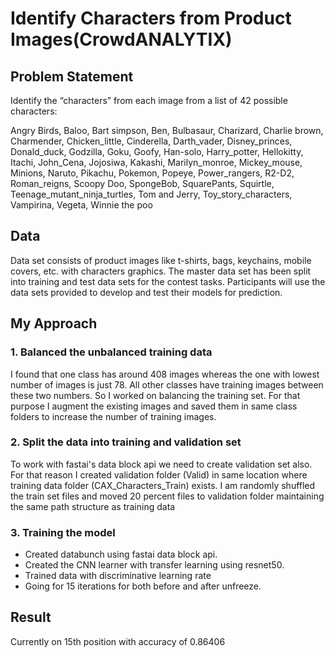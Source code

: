 # Identify Characters from Product Images(CrowdANALYTIX)
## Problem Statement
Identify the “characters” from each image from a list of  42 possible characters:

Angry Birds, Baloo, Bart simpson, Ben, Bulbasaur, Charizard, Charlie brown, Charmender, Chicken_little, Cinderella, Darth_vader, Disney_princes, Donald_duck, Godzilla, Goku, Goofy, Han-solo, Harry_potter, Hellokitty, Itachi, John_Cena, Jojosiwa, Kakashi, Marilyn_monroe, Mickey_mouse, Minions, Naruto, Pikachu, Pokemon, Popeye, Power_rangers, R2-D2, Roman_reigns, Scoopy Doo, SpongeBob, SquarePants, Squirtle, Teenage_mutant_ninja_turtles, Tom and Jerry, Toy_story_characters, Vampirina, Vegeta, Winnie the poo


## Data
Data set consists of product images like t-shirts, bags, keychains, mobile covers, etc. with characters graphics. The master data set has been split into training and test data sets for the contest tasks. Participants will use the data sets provided to develop and test their models for prediction.

## My Approach

### 1. Balanced the unbalanced training data
I found that one class has around 408 images whereas the one with lowest number of images is just 78. All other classes have training images between these two numbers. So I worked on balancing the training set. For that purpose I augment the existing images and saved them in same class folders to increase the number of training images.

### 2. Split the data into training and validation set
To work with fastai's data block api we need to create validation set also. For that reason I created validation folder (Valid) in same location where training data folder (CAX_Characters_Train) exists. I am randomly shuffled the train set files and moved 20 percent files to validation folder maintaining the same path structure as training data

### 3. Training the model
  * Created databunch using fastai data block api.
  * Created the CNN learner with transfer learning using resnet50.
  * Trained data with discriminative learning rate
  * Going for 15 iterations for both before and after unfreeze.
  
  ## Result
  Currently on 15th position with accuracy of 0.86406
